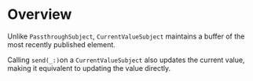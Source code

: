 # Overview 

Unlike `PassthroughSubject`, `CurrentValueSubject` maintains a buffer of the most recently published element. 

Calling `send(_:)`on a `CurrentValueSubject` also updates the current value, making it equivalent to updating the value directly.
